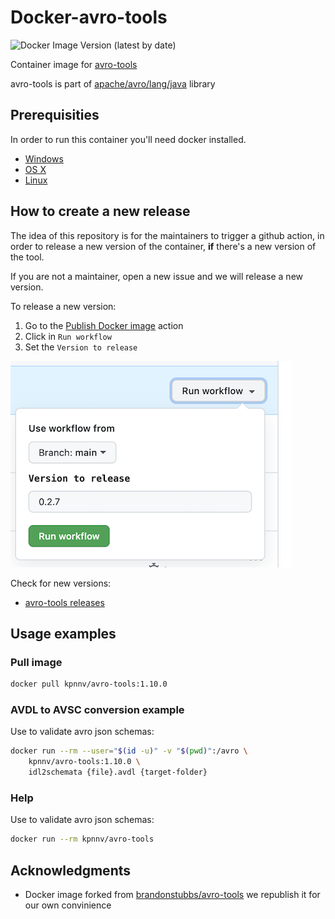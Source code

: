 # Docker-avro-tools

![Docker Image Version (latest by date)](https://img.shields.io/docker/v/kpnnv/avro-tools?label=latest%20version)

Container image for [avro-tools](https://avro.apache.org/docs/1.11.1/getting-started-java/#serializing-and-deserializing-with-code-generation)

avro-tools is part of [apache/avro/lang/java](https://github.com/apache/avro/tree/master/lang/java) library

## Prerequisities

In order to run this container you'll need docker installed.

* [Windows](https://docs.docker.com/windows/started)
* [OS X](https://docs.docker.com/mac/started/)
* [Linux](https://docs.docker.com/linux/started/)

## How to create a new release

The idea of this repository is for the maintainers to trigger a github action,
in order to release a new version of the container, **if** there's a new version of the tool.

If you are not a maintainer, open a new issue and we will release a new version.

To release a new version:

1. Go to the [Publish Docker image](https://github.com/kpn/docker-avro-tools/actions/workflows/publish-container.yml) action
1. Click in `Run workflow`
1. Set the `Version to release`

![Input action example](/docs/img/version-to-release.png)

Check for new versions:

- [avro-tools releases](https://github.com/apache/avro/releases)

## Usage examples

### Pull image

```sh
docker pull kpnnv/avro-tools:1.10.0
```

### AVDL to AVSC conversion example

Use to validate avro json schemas:

```sh
docker run --rm --user="$(id -u)" -v "$(pwd)":/avro \
    kpnnv/avro-tools:1.10.0 \
    idl2schemata {file}.avdl {target-folder}
```

### Help

Use to validate avro json schemas:

```sh
docker run --rm kpnnv/avro-tools
```

## Acknowledgments

* Docker image forked from [brandonstubbs/avro-tools](https://github.com/brandonstubbs/docker-avro-tools)
we republish it for our own convinience
